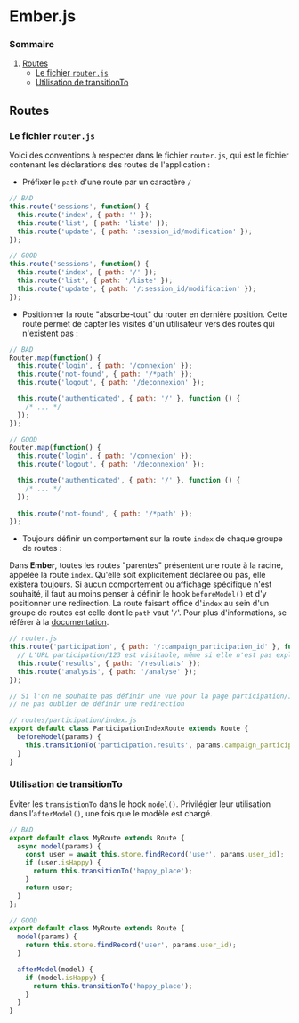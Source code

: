 # Ember.js

### Sommaire

1. [Routes](#routes)
   * [Le fichier `router.js`](#le-fichier-routerjs)
   * [Utilisation de transitionTo](#utilisation-de-transitionto)


## Routes

### Le fichier `router.js`

Voici des conventions à respecter dans le fichier `router.js`, qui est le fichier contenant les déclarations des routes de l'application :
*  Préfixer le `path` d'une route par un caractère `/`

```javascript
// BAD
this.route('sessions', function() {
  this.route('index', { path: '' });
  this.route('list', { path: 'liste' });
  this.route('update', { path: ':session_id/modification' });
});

// GOOD
this.route('sessions', function() {
  this.route('index', { path: '/' });
  this.route('list', { path: '/liste' });
  this.route('update', { path: '/:session_id/modification' });
});
```

*  Positionner la route "absorbe-tout" du router en dernière position. Cette route permet de capter les visites d'un utilisateur vers des routes qui n'existent pas :

```javascript
// BAD
Router.map(function() {
  this.route('login', { path: '/connexion' });
  this.route('not-found', { path: '/*path' });
  this.route('logout', { path: '/deconnexion' });

  this.route('authenticated', { path: '/' }, function () {
    /* ... */
  });
});

// GOOD
Router.map(function() {
  this.route('login', { path: '/connexion' });
  this.route('logout', { path: '/deconnexion' });

  this.route('authenticated', { path: '/' }, function () {
    /* ... */
  });
  
  this.route('not-found', { path: '/*path' });
});
```

* Toujours définir un comportement sur la route `index` de chaque groupe de routes :

Dans **Ember**, toutes les routes "parentes" présentent une route à la racine, appelée la route `index`.
Qu'elle soit explicitement déclarée ou pas, elle existera toujours. Si aucun comportement ou affichage spécifique n'est souhaité,
il faut au moins penser à définir le hook `beforeModel()` et d'y positionner une redirection.
La route faisant office d'`index` au sein d'un groupe de routes est celle dont le `path` vaut '`/`'.
Pour plus d'informations, se référer à la [documentation](https://guides.emberjs.com/release/routing/defining-your-routes/#toc_index-routes).

```javascript
// router.js
this.route('participation', { path: '/:campaign_participation_id' }, function() {
  // L'URL participation/123 est visitable, même si elle n'est pas explicitement déclarée
  this.route('results', { path: '/resultats' });
  this.route('analysis', { path: '/analyse' });
});

// Si l'on ne souhaite pas définir une vue pour la page participation/123,
// ne pas oublier de définir une redirection

// routes/participation/index.js
export default class ParticipationIndexRoute extends Route {
  beforeModel(params) {
    this.transitionTo('participation.results', params.campaign_participation_id);
  }
}
```

### Utilisation de transitionTo

Éviter les `transistionTo` dans le hook `model()`. Privilégier leur utilisation dans l’`afterModel()`, une fois que le modèle est chargé.

```javascript
// BAD
export default class MyRoute extends Route {
  async model(params) {
    const user = await this.store.findRecord('user', params.user_id);
    if (user.isHappy) {
      return this.transitionTo('happy_place');
    }
    return user;
  }
};

// GOOD
export default class MyRoute extends Route {
  model(params) {
    return this.store.findRecord('user', params.user_id);
  }

  afterModel(model) {
    if (model.isHappy) {
      return this.transitionTo('happy_place');
    }
  }
}
```


